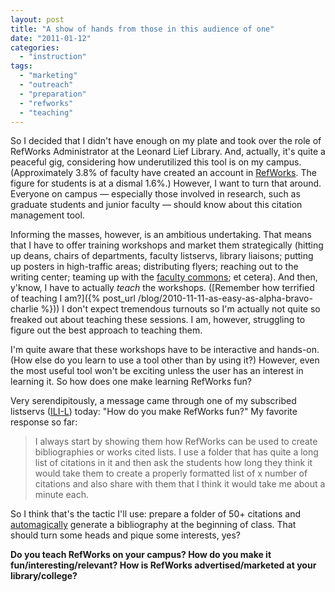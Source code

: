 ```yaml
---
layout: post
title: "A show of hands from those in this audience of one"
date: "2011-01-12"
categories: 
  - "instruction"
tags: 
  - "marketing"
  - "outreach"
  - "preparation"
  - "refworks"
  - "teaching"
---
```


So I decided that I didn't have enough on my plate and took over the role of RefWorks Administrator at the Leonard Lief Library. And, actually, it's quite a peaceful gig, considering how underutilized this tool is on my campus. (Approximately 3.8% of faculty have created an account in [RefWorks](https://www.refworks.com/). The figure for students is at a dismal 1.6%.) However, I want to turn that around. Everyone on campus — especially those involved in research, such as graduate students and junior faculty — should know about this citation management tool.

Informing the masses, however, is an ambitious undertaking. That means that I have to offer training workshops and market them strategically (hitting up deans, chairs of departments, faculty listservs, library liaisons; putting up posters in high-traffic areas; distributing flyers; reaching out to the writing center; teaming up with the [faculty commons](https://commons.gc.cuny.edu/groups/lehman-teaching-learning-commons/); et cetera). And then, y'know, I have to actually _teach_ the workshops. ([Remember how terrified of teaching I am?]({% post_url /blog/2010-11-11-as-easy-as-alpha-bravo-charlie %})) I don't expect tremendous turnouts so I'm actually not quite so freaked out about teaching these sessions. I am, however, struggling to figure out the best approach to teaching them.

I'm quite aware that these workshops have to be interactive and hands-on. (How else do you learn to use a tool other than by using it?) However, even the most useful tool won't be exciting unless the user has an interest in learning it. So how does one make learning RefWorks fun?

Very serendipitously, a message came through one of my subscribed listservs ([ILI-L](https://www.ala.org/ala/mgrps/divs/acrl/about/sections/is/ilil.cfm)) today: "How do you make RefWorks fun?" My favorite response so far:

> I always start by showing them how RefWorks can be used to create bibliographies or works cited lists. I use a folder that has quite a long list of citations in it and then ask the students how long they think it would take them to create a properly formatted list of x number of citations and also share with them that I think it would take me about a minute each.

So I think that's the tactic I'll use: prepare a folder of 50+ citations and [automagically](https://oed.com/view/Entry/249985?redirectedFrom=automagically) generate a bibliography at the beginning of class. That should turn some heads and pique some interests, yes?

**Do you teach RefWorks on your campus? How do you make it fun/interesting/relevant? How is RefWorks advertised/marketed at your library/college?**

